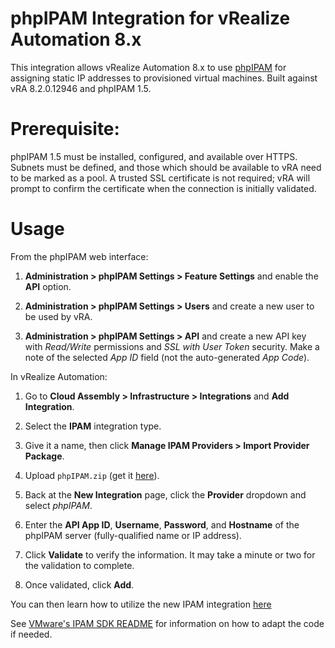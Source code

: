 phpIPAM Integration for vRealize Automation 8.x
============

This integration allows vRealize Automation 8.x to use [phpIPAM](https://phpipam.net) for assigning static IP addresses to provisioned virtual machines. Built against vRA 8.2.0.12946 and phpIPAM 1.5.

Prerequisite:
===============

phpIPAM 1.5 must be installed, configured, and available over HTTPS. Subnets must be defined, and those which should be available to vRA need to be marked as a pool. A trusted SSL certificate is not required; vRA will prompt to confirm the certificate when the connection is initially validated.

Usage
===============

From the phpIPAM web interface:

1. **Administration > phpIPAM Settings > Feature Settings** and enable the **API** option.

2. **Administration > phpIPAM Settings > Users** and create a new user to be used by vRA.

3. **Administration > phpIPAM Settings > API** and create a new API key with *Read/Write* permissions and *SSL with User Token* security. Make a note of the selected *App ID* field (not the auto-generated *App Code*).

In vRealize Automation:

1. Go to **Cloud Assembly > Infrastructure > Integrations** and **Add Integration**.

2. Select the **IPAM** integration type.

3. Give it a name, then click **Manage IPAM Providers > Import Provider Package**.

4. Upload `phpIPAM.zip` (get it [here](https://github.com/jbowdre/phpIPAM-for-vRA8/releases/latest)).

5. Back at the **New Integration** page, click the **Provider** dropdown and select *phpIPAM*.

6. Enter the **API App ID**, **Username**, **Password**, and **Hostname** of the phpIPAM server (fully-qualified name or IP address).

7. Click **Validate** to verify the information. It may take a minute or two for the validation to complete.

8. Once validated, click **Add**.

You can then learn how to utilize the new IPAM integration [here](https://docs.vmware.com/en/vRealize-Automation/8.2/Using-and-Managing-Cloud-Assembly/GUID-9AE32BD7-2D1B-4FEE-881F-A0EDE5907D10.html)

See [VMware's IPAM SDK README](README_VMware.md) for information on how to adapt the code if needed.
